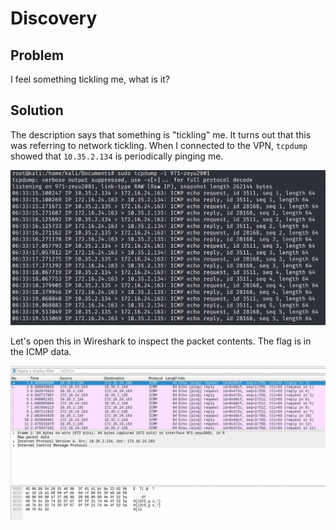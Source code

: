 # Discovery

## Problem

I feel something tickling me, what is it?

## Solution

The description says that something is "tickling" me. It turns out that this was referring to network tickling. When I connected to the VPN, `tcpdump` showed that `10.35.2.134` is periodically pinging me.

![](../../.gitbook/assets/bd5e57f434a24f6a8b169bbc11038da5.png)

Let's open this in Wireshark to inspect the packet contents. The flag is in the ICMP data.

![](../../.gitbook/assets/2b5c82c82ee444f6ade47365d15f9e57.png)

